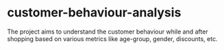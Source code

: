 # customer-behaviour-analysis
The project aims to understand the customer behaviour while and after shopping based on various metrics like age-group, gender, discounts, etc.
